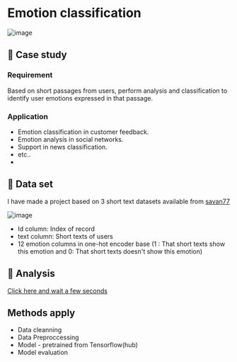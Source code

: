 # Emotion classification

![image](https://github.com/DooPhiLong/Emotion-classification/assets/120476961/adaf908d-876e-451e-ab51-fe4cda66e82b)

## 💼 Case study 

### Requirement
Based on short passages from users, perform analysis and classification to identify user emotions expressed in that passage.
### Application
- Emotion classification in customer feedback.
- Emotion analysis in social networks.
- Support in news classification.
- etc..
-
## 📁 Data set
I have made a project based on 3 short text datasets available from [savan77](https://github.com/savan77/EmotionDetectionBERT)

![image](https://github.com/DooPhiLong/Emotion-classification/assets/120476961/fe0d2637-e760-4701-9d3f-f6bc81dc14ba)

- Id column: Index of record
- text column: Short texts of users
- 12 emotion columns in one-hot encoder base (1 : That short texts show this emotion and 0: That short texts doesn't show this emotion)
## 🔎 Analysis
[Click here and wait a few seconds](https://colab.research.google.com/drive/1QIbkO60hptshkm01Xxy4Jrw1ofQx7keJ?usp=sharing)

## Methods apply
- Data cleanning
- Data Preproccessing
- Model - pretrained from Tensorflow(hub)
- Model evaluation
